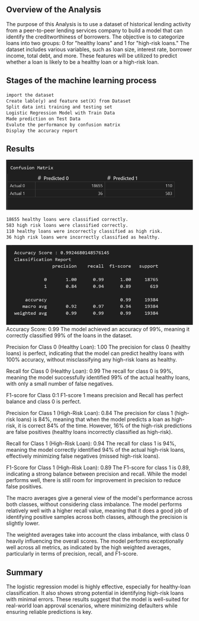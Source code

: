## Overview of the Analysis

The purpose of this Analysis is to use a dataset of historical lending activity from a peer-to-peer lending services company to build a model that can identify the creditworthiness of borrowers.
The objective is to categorize loans into two groups: 0 for "healthy loans" and 1 for "high-risk loans."
The dataset includes various variables, such as loan size, interest rate, borrower income, total debt, and more. These features will be utilized to predict whether a loan is likely to be a healthy loan or a high-risk loan.

## Stages of the machine learning process
    import the dataset
    Create lable(y) and feature set(X) from Dataset
    Split data inti training and testing set
    Logistic Regression Model with Train Data
    Made prediction on Test Data
    Evalute the performance by confusion matrix
    Display the accuracy report

## Results

![Result of Confusion Matrix](confusion_matrix.png)

    18655 healthy loans were classified correctly.
    583 high risk loans were classified correctly.
    110 healthy loans were incorrectly classified as high risk.
    36 high risk loans were incorrectly classified as healthy.

![Accuracy Report](accuracy_report.png)
Accuracy Score: 0.99
The model achieved an accuracy of 99%, meaning it correctly classified 99% of the loans in the dataset.

Precision for Class 0 (Healthy Loan): 1.00
The precision for class 0 (healthy loans) is perfect, indicating that the model can predict healthy loans with 100% accuracy, without misclassifying any high-risk loans as healthy.

Recall for Class 0 (Healthy Loan): 0.99
The recall for class 0 is 99%, meaning the model successfully identified 99% of the actual healthy loans, with only a small number of false negatives.

F1-score for Class 0:1
F1-score 1 means precision and Recall has perfect balance and class 0 is perfect.

Precision for Class 1 (High-Risk Loan): 0.84
The precision for class 1 (high-risk loans) is 84%, meaning that when the model predicts a loan as high-risk, it is correct 84% of the time. However, 16% of the high-risk predictions are false positives (healthy loans incorrectly classified as high-risk).

Recall for Class 1 (High-Risk Loan): 0.94
The recall for class 1 is 94%, meaning the model correctly identified 94% of the actual high-risk loans, effectively minimizing false negatives (missed high-risk loans).

F1-Score for Class 1 (High-Risk Loan): 0.89
The F1-score for class 1 is 0.89, indicating a strong balance between precision and recall. While the model performs well, there is still room for improvement in precision to reduce false positives.


The macro averages give a general view of the model's performance across both classes, without considering class imbalance. The model performs relatively well with a higher recall value, meaning that it does a good job of identifying positive samples across both classes, although the precision is slightly lower.

The weighted averages take into account the class imbalance, with class 0 heavily influencing the overall scores. The model performs exceptionally well across all metrics, as indicated by the high weighted averages, particularly in terms of precision, recall, and F1-score.


## Summary

The logistic regression model is highly effective, especially for healthy-loan classification. It also shows strong potential in identifying high-risk loans with minimal errors. These results suggest that the model is well-suited for real-world loan approval scenarios, where minimizing defaulters while ensuring reliable predictions is key.
